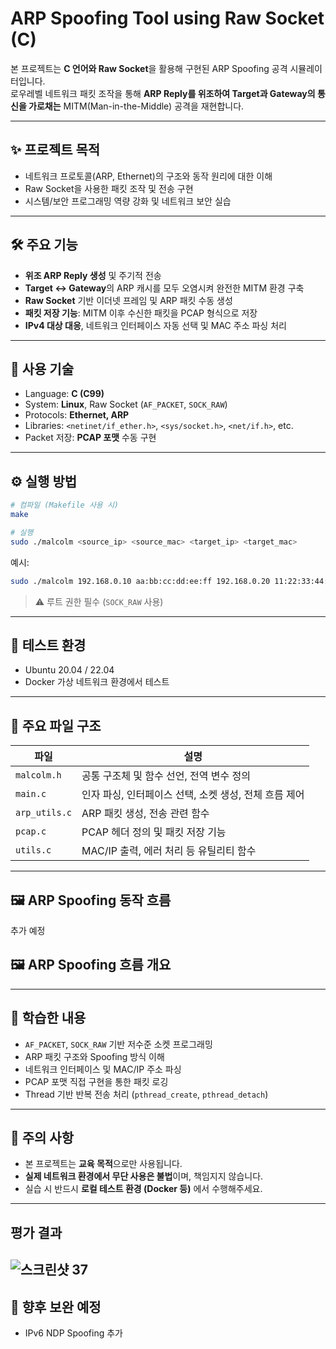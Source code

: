 
# ARP Spoofing Tool using Raw Socket (C)

본 프로젝트는 **C 언어와 Raw Socket**을 활용해 구현된 ARP Spoofing 공격 시뮬레이터입니다.  
로우레벨 네트워크 패킷 조작을 통해 **ARP Reply를 위조하여 Target과 Gateway의 통신을 가로채는** MITM(Man-in-the-Middle) 공격을 재현합니다.

---

## ✨ 프로젝트 목적

- 네트워크 프로토콜(ARP, Ethernet)의 구조와 동작 원리에 대한 이해
- Raw Socket을 사용한 패킷 조작 및 전송 구현
- 시스템/보안 프로그래밍 역량 강화 및 네트워크 보안 실습

---

## 🛠 주요 기능

- **위조 ARP Reply 생성** 및 주기적 전송
- **Target ↔ Gateway**의 ARP 캐시를 모두 오염시켜 완전한 MITM 환경 구축
- **Raw Socket** 기반 이더넷 프레임 및 ARP 패킷 수동 생성
- **패킷 저장 기능**: MITM 이후 수신한 패킷을 PCAP 형식으로 저장
- **IPv4 대상 대응**, 네트워크 인터페이스 자동 선택 및 MAC 주소 파싱 처리

---

## 🔧 사용 기술

- Language: **C (C99)**
- System: **Linux**, Raw Socket (`AF_PACKET`, `SOCK_RAW`)
- Protocols: **Ethernet, ARP**
- Libraries: `<netinet/if_ether.h>`, `<sys/socket.h>`, `<net/if.h>`, etc.
- Packet 저장: **PCAP 포맷** 수동 구현

---

## ⚙️ 실행 방법

```bash
# 컴파일 (Makefile 사용 시)
make

# 실행
sudo ./malcolm <source_ip> <source_mac> <target_ip> <target_mac>
```

예시:
```bash
sudo ./malcolm 192.168.0.10 aa:bb:cc:dd:ee:ff 192.168.0.20 11:22:33:44:55:66
```

> ⚠️ 루트 권한 필수 (`SOCK_RAW` 사용)

---

## 🧪 테스트 환경

- Ubuntu 20.04 / 22.04
- Docker 가상 네트워크 환경에서 테스트

---

## 📁 주요 파일 구조

| 파일 | 설명 |
|------|------|
| `malcolm.h` | 공통 구조체 및 함수 선언, 전역 변수 정의 |
| `main.c` | 인자 파싱, 인터페이스 선택, 소켓 생성, 전체 흐름 제어 |
| `arp_utils.c` | ARP 패킷 생성, 전송 관련 함수 |
| `pcap.c` | PCAP 헤더 정의 및 패킷 저장 기능 |
| `utils.c` | MAC/IP 출력, 에러 처리 등 유틸리티 함수 |

---

## 🖼 ARP Spoofing 동작 흐름
추가 예정

## 🖼 ARP Spoofing 흐름 개요

---

## 🧠 학습한 내용

- `AF_PACKET`, `SOCK_RAW` 기반 저수준 소켓 프로그래밍
- ARP 패킷 구조와 Spoofing 방식 이해
- 네트워크 인터페이스 및 MAC/IP 주소 파싱
- PCAP 포맷 직접 구현을 통한 패킷 로깅
- Thread 기반 반복 전송 처리 (`pthread_create`, `pthread_detach`)
---

## 🚨 주의 사항

- 본 프로젝트는 **교육 목적**으로만 사용됩니다.  
- **실제 네트워크 환경에서 무단 사용은 불법**이며, 책임지지 않습니다.  
- 실습 시 반드시 **로컬 테스트 환경 (Docker 등)** 에서 수행해주세요.
---

## 평가 결과
![스크린샷 37](https://github.com/user-attachments/assets/738548f6-54da-4c1a-be0b-4d18c284de13)
---

## 📌 향후 보완 예정

- IPv6 NDP Spoofing 추가

